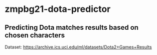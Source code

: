 # zmpbg21-dota-predictor

## Predicting Dota matches results based on chosen characters

Dataset:
https://archive.ics.uci.edu/ml/datasets/Dota2+Games+Results